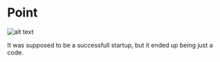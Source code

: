 # Point
![alt text](https://travis-ci.com/FesenkoG/Point.svg?token=CzxJCaeoLXCXzLTF417d&branch=develop)

It was supposed to be a successfull startup, but it ended up being just a code.
